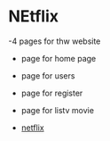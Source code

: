 # NEtflix
-4 pages for thw website
- page for home page
- page for users
- page for register
- page for listv movie




- [netflix](file:///C:/Users/a-5am/python-bootcamo/frontend/week1/project1/Prpject1_Frontend/index.html)
